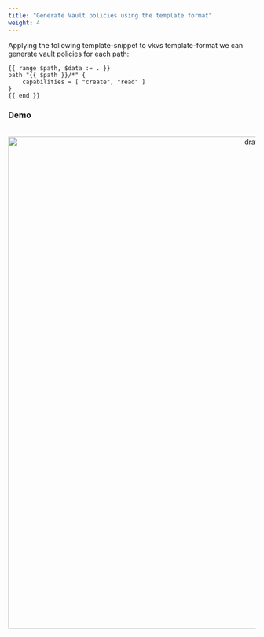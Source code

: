```yaml
---
title: "Generate Vault policies using the template format"
weight: 4
---
```


Applying the following template-snippet to vkvs template-format we can generate vault policies for each path:


```
{{ range $path, $data := . }}
path "{{ $path }}/*" {
    capabilities = [ "create", "read" ]
}
{{ end }}
```

### Demo
<div align="center">
<br>
<img src="https://media.githubusercontent.com/media/FalcoSuessgott/vkv/master/www/static/images/policies.gif" alt="drawing" width="1000"/>
</div>
